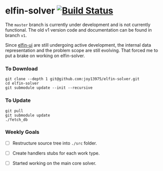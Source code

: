 # elfin-solver [![Build Status](https://travis-ci.com/joy13975/elfin-solver.svg?branch=master)](https://travis-ci.com/joy13975/elfin-solver)

The `master` branch is currently under development and is not currently functional. The old v1 version code and documentation can be found in branch `v1`.

Since [elfin-ui](https://github.com/joy13975/elfin-ui) are still undergoing active development, the internal data representation and the problem scope are still evolving. That forced me to put a brake on 
working on elfin-solver.

### To Download
```
git clone --depth 1 git@github.com:joy13975/elfin-solver.git
cd elfin-solver
git submodule update --init --recursive
```

### To Update
```
git pull
git submodule update
./fetch_db
```

### Weekly Goals

- [ ] Restructure source tree into ```./src``` folder. 

- [ ] Create handlers stubs for each work type.

- [ ] Started working on the main core solver.
​